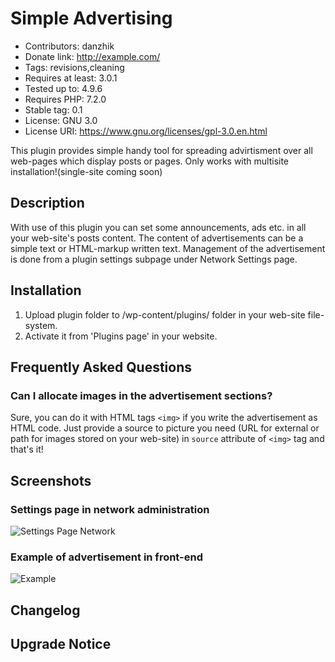 # Simple Advertising
* Contributors: danzhik
* Donate link: http://example.com/
* Tags: revisions,cleaning
* Requires at least: 3.0.1
* Tested up to: 4.9.6
* Requires PHP: 7.2.0
* Stable tag: 0.1
* License: GNU 3.0
* License URI: https://www.gnu.org/licenses/gpl-3.0.en.html
 
This plugin provides simple handy tool for spreading advirtisment over all web-pages which display posts or pages. Only works with multisite installation!(single-site coming soon)
 
## Description 
 
With use of this plugin you can set some announcements, ads etc. in all your web-site's posts content. The content of advertisements can be a simple text or HTML-markup written text. Management of the advertisement is done from a plugin settings subpage under Network Settings page. 
 
## Installation 
 
1. Upload plugin folder to /wp-content/plugins/ folder in your web-site file-system.
1. Activate it from 'Plugins page' in your website.
 
## Frequently Asked Questions 
 
### Can I allocate images in the advertisement sections?

Sure, you can do it with HTML tags `<img>` if you write the advertisement as HTML code. Just provide a source to picture you need (URL for external or path for images stored on your web-site) in `source` attribute of `<img>` tag and that's it!

 
## Screenshots 
 
### Settings page in network administration
![Settings Page Network](/assets/screenshot-1) 

### Example of advertisement in front-end
![Example](/assets/screenshot-2)
 
## Changelog 
 

 
## Upgrade Notice 